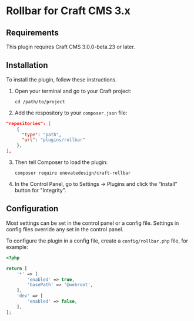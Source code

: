 # Rollbar for Craft CMS 3.x

## Requirements

This plugin requires Craft CMS 3.0.0-beta.23 or later.

## Installation

To install the plugin, follow these instructions.

1. Open your terminal and go to your Craft project:

    `cd /path/to/project`

2. Add the respository to your `composer.json` file:

```json
"repositories": [
    {
      "type": "path",
      "url": "plugins/rollbar"
    },
],
```

3. Then tell Composer to load the plugin:

    `composer require enovatedesign/craft-rollbar`

4. In the Control Panel, go to Settings -> Plugins and click the “Install”
button for "Integrity".

## Configuration

Most settings can be set in the control panel or a config file. Settings
in config files override any set in the control panel.

To configure the plugin in a config file, create a `config/rollbar.php` file, for
example:

```php
<?php

return [
    '*' => [
        'enabled' => true,
        'basePath' => '@webroot',
    ],
    'dev' => [
        'enabled' => false,
    ],
];
```